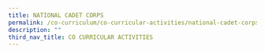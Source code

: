 ```yaml
---
title: NATIONAL CADET CORPS
permalink: /co-curriculum/co-curricular-activities/national-cadet-corps
description: ""
third_nav_title: CO CURRICULAR ACTIVITIES
---
```

